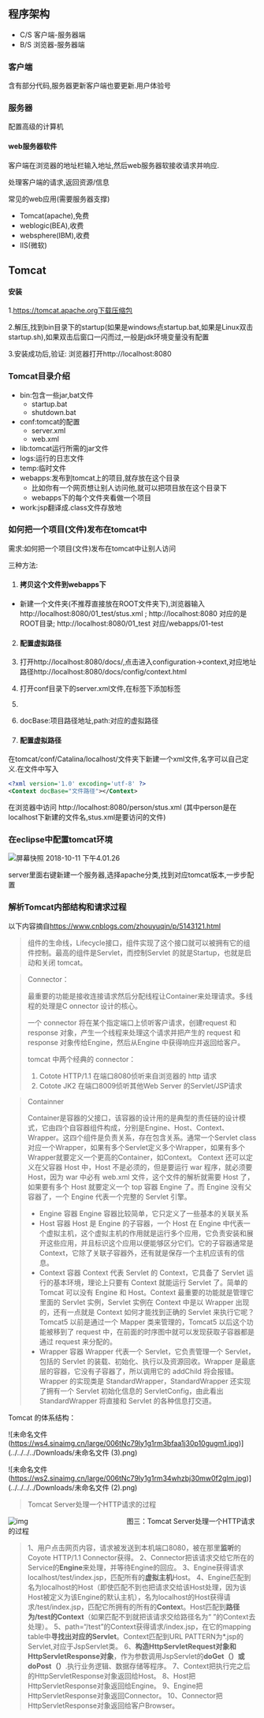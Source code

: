 ## 程序架构

- C/S 客户端-服务器端
- B/S 浏览器-服务器端

### 客户端

含有部分代码,服务器更新客户端也要更新.用户体验号

### 服务器

配置高级的计算机

#### web服务器软件

客户端在浏览器的地址栏输入地址,然后web服务器软接收请求并响应.

处理客户端的请求,返回资源/信息

常见的web应用(需要服务器支撑)

- Tomcat(apache),免费
- weblogic(BEA),收费
- websphere(IBM),收费
- IIS(微软)

## Tomcat

#### 安装

1.https://tomcat.apache.org下载压缩包

2.解压,找到bin目录下的startup(如果是windows点startup.bat,如果是Linux双击startup.sh),如果双击后窗口一闪而过,一般是jdk环境变量没有配置

3.安装成功后,验证:  浏览器打开http://localhost:8080

### Tomcat目录介绍

- bin:包含一些jar,bat文件
	- startup.bat
	- shutdown.bat
- conf:tomcat的配置
	- server.xml
	- web.xml
- lib:tomcat运行所需的jar文件
- logs:运行的日志文件
- temp:临时文件
- webapps:发布到tomcat上的项目,就存放在这个目录
	- 比如你有一个网页想让别人访问他,就可以把项目放在这个目录下
	- webapps下的每个文件夹看做一个项目
- work:jsp翻译成.class文件存放地

### 如何把一个项目(文件)发布在tomcat中

需求:如何把一个项目(文件)发布在tomcat中让别人访问

三种方法:

1. #### 拷贝这个文件到webapps下

  - 新建一个文件夹(不推荐直接放在ROOT文件夹下),浏览器输入http://localhost:8080/01_test/stus.xml  ;     http://localhost:8080 对应的是ROOT目录;   http://localhost:8080/01_test 对应/webapps/01-test

2. #### 配置虚拟路径

  1. 打开http://localhost:8080/docs/,点击进入configuration->context,对应地址路径http://localhost:8080/docs/config/context.html
  2. 打开conf目录下的server.xml文件,在<Host>标签下添加<Context>标签
  3. <Context path="/a" docBase="/Users/xyp/Documents/workspace/xml_practice/bin"  reloadable="true"></Context>
  4. docBase:项目路径地址,path:对应的虚拟路径

3. #### 配置虚拟路径

  在tomcat/conf/Catalina/localhost/文件夹下新建一个xml文件,名字可以自己定义.在文件中写入

  ```xml
  <?xml version='1.0' excoding='utf-8' ?>
  <Context docBase="文件路径"></Context>
  ```

  在浏览器中访问 http://localhost:8080/person/stus.xml (其中person是在localhost下新建的文件名,stus.xml是要访问的文件)

### 在eclipse中配置tomcat环境

![屏幕快照 2018-10-11 下午4.01.26](https://ws4.sinaimg.cn/large/006tKfTcly1g186ccrbi8j31pg0nsqcm.jpg)

server里面右键新建一个服务器,选择apache分类,找到对应tomcat版本,一步步配置

### 解析Tomcat内部结构和请求过程

以下内容摘自<https://www.cnblogs.com/zhouyuqin/p/5143121.html>

> 组件的生命线，Lifecycle接口，组件实现了这个接口就可以被拥有它的组件控制。最高的组件是Servlet，而控制Servlet 的就是Startup，也就是启动和关闭 tomcat。

> Connector：
>
> 最重要的功能是接收连接请求然后分配线程让Container来处理请求。多线程的处理是C onnector 设计的核心。
>
> 一个 connector 将在某个指定端口上侦听客户请求，创建request 和 response 对象，产生一个线程来处理这个请求并把产生的 request 和 response 对象传给Engine，然后从Engine 中获得响应并返回给客户。
>
> tomcat 中两个经典的 connector：
>
> 1. Cotote HTTP/1.1 在端口8080侦听来自浏览器的 http 请求
> 2. Cotote JK2 在端口8009侦听其他Web Server 的Servlet/JSP请求

>Containner
>
>Container是容器的父接口，该容器的设计用的是典型的责任链的设计模式，它由四个自容器组件构成，分别是Engine、Host、Context、Wrapper。这四个组件是负责关系，存在包含关系。通常一个Servlet class对应一个Wrapper，如果有多个Servlet定义多个Wrapper，如果有多个Wrapper就要定义一个更高的Container，如Context。 
>Context 还可以定义在父容器 Host 中，Host 不是必须的，但是要运行 war 程序，就必须要 Host，因为 war 中必有 web.xml 文件，这个文件的解析就需要 Host 了，如果要有多个 Host 就要定义一个 top 容器 Engine 了。而 Engine 没有父容器了，一个 Engine 代表一个完整的 Servlet 引擎。
>
>- Engine 容器 
>	Engine 容器比较简单，它只定义了一些基本的关联关系
>- Host 容器 
>	Host 是 Engine 的子容器，一个 Host 在 Engine 中代表一个虚拟主机，这个虚拟主机的作用就是运行多个应用，它负责安装和展开这些应用，并且标识这个应用以便能够区分它们。它的子容器通常是 Context，它除了关联子容器外，还有就是保存一个主机应该有的信息。
>- Context 容器 
>	Context 代表 Servlet 的 Context，它具备了 Servlet 运行的基本环境，理论上只要有 Context 就能运行 Servlet 了。简单的 Tomcat 可以没有 Engine 和 Host。Context 最重要的功能就是管理它里面的 Servlet 实例，Servlet 实例在 Context 中是以 Wrapper 出现的，还有一点就是 Context 如何才能找到正确的 Servlet 来执行它呢？ Tomcat5 以前是通过一个 Mapper 类来管理的，Tomcat5 以后这个功能被移到了 request 中，在前面的时序图中就可以发现获取子容器都是通过 request 来分配的。
>- Wrapper 容器 
>	Wrapper 代表一个 Servlet，它负责管理一个 Servlet，包括的 Servlet 的装载、初始化、执行以及资源回收。Wrapper 是最底层的容器，它没有子容器了，所以调用它的 addChild 将会报错。 
>	Wrapper 的实现类是 StandardWrapper，StandardWrapper 还实现了拥有一个 Servlet 初始化信息的 ServletConfig，由此看出 StandardWrapper 将直接和 Servlet 的各种信息打交道。



Tomcat 的体系结构：

![未命名文件 (https://ws4.sinaimg.cn/large/006tNc79ly1g1rm3bfaa1j30p10gugm1.jpg)](../../../../Downloads/未命名文件 (3).png)

![未命名文件 (https://ws2.sinaimg.cn/large/006tNc79ly1g1rm34whzbj30mw0f2glm.jpg)](../../../../Downloads/未命名文件 (2).png)

> Tomcat Server处理一个HTTP请求的过程

![img](https://ws4.sinaimg.cn/large/006tNc79ly1g1rluw2juhj30kv0awgmb.jpg) 
　　　　　　　　　　　　　　图三：Tomcat Server处理一个HTTP请求的过程



> 1、用户点击网页内容，请求被发送到本机端口8080，被在那里**监听**的Coyote HTTP/1.1 Connector获得。 
> 2、Connector把该请求交给它所在的Service的**Engine**来处理，并等待Engine的回应。 
> 3、Engine获得请求localhost/test/index.jsp，匹配所有的**虚拟主机**Host。 
> 4、Engine匹配到名为localhost的Host（即使匹配不到也把请求交给该Host处理，因为该Host被定义为该Engine的默认主机），名为localhost的Host获得请求/test/index.jsp，匹配它所拥有的所有的**Contex**t。Host匹配到**路径为/test的Context**（如果匹配不到就把该请求交给路径名为“ ”的Context去处理）。 
> 5、path=“/test”的Context获得请求/index.jsp，在它的mapping table中**寻找出对应的Servlet**。Context匹配到URL PATTERN为*.jsp的Servlet,对应于JspServlet类。 
> 6、**构造HttpServletRequest对象和HttpServletResponse对象**，作为参数调用JspServlet的**doGet（）**或**doPost（）**.执行业务逻辑、数据存储等程序。 
> 7、Context把执行完之后的HttpServletResponse对象返回给Host。 
> 8、Host把HttpServletResponse对象返回给Engine。 
> 9、Engine把HttpServletResponse对象返回Connector。 
> 10、Connector把HttpServletResponse对象返回给客户Browser。